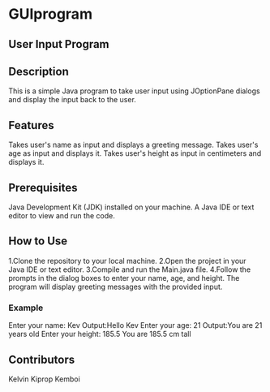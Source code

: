 # GUIprogram
## User Input Program
## Description
This is a simple Java program to take user input using JOptionPane dialogs and display the input back to the user.

## Features
Takes user's name as input and displays a greeting message.
Takes user's age as input and displays it.
Takes user's height as input in centimeters and displays it.

## Prerequisites
Java Development Kit (JDK) installed on your machine.
A Java IDE or text editor to view and run the code.
## How to Use
1.Clone the repository to your local machine.
2.Open the project in your Java IDE or text editor.
3.Compile and run the Main.java file.
4.Follow the prompts in the dialog boxes to enter your name, age, and height.
The program will display greeting messages with the provided input.
### Example
Enter your name: Kev
Output:Hello Kev
Enter your age: 21
Output:You are 21 years old
Enter your height: 185.5
You are 185.5 cm tall
## Contributors
Kelvin Kiprop Kemboi
